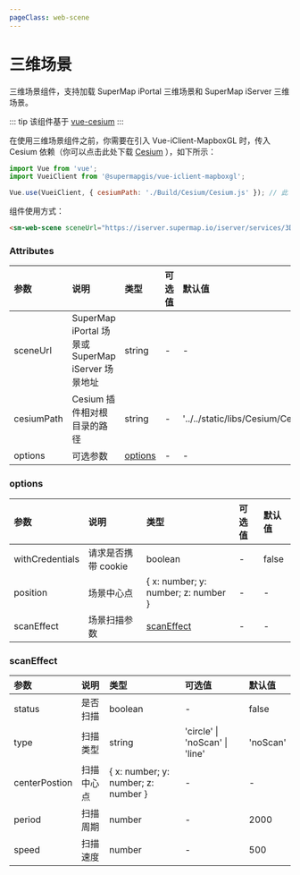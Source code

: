 ```yaml
---
pageClass: web-scene
---
```


# 三维场景

三维场景组件，支持加载 SuperMap iPortal 三维场景和 SuperMap iServer 三维场景。

::: tip
该组件基于 [vue-cesium](https://github.com/zouyaoji/vue-cesium)
:::

在使用三维场景组件之前，你需要在引入 Vue-iClient-MapboxGL 时，传入 Cesium 依赖（你可以点击此处下载 [Cesium](http://support.supermap.com.cn/product/iClient.aspx#downlo) ），如下所示：

```js
import Vue from 'vue';
import VueiClient from '@supermapgis/vue-iclient-mapboxgl';

Vue.use(VueiClient, { cesiumPath: './Build/Cesium/Cesium.js' }); // 此 url 路径相对于根目录
```

组件使用方式：

```html
<sm-web-scene sceneUrl="https://iserver.supermap.io/iserver/services/3D-CBD/rest/realspace"></sm-web-scene>
```

### Attributes

| 参数       | 说明                                              | 类型                | 可选值 | 默认值                             |
| :--------- | :------------------------------------------------ | :------------------ | :----- | :--------------------------------- |
| sceneUrl   | SuperMap iPortal 场景或 SuperMap iServer 场景地址 | string              | -      | -                                  |
| cesiumPath | Cesium 插件相对根目录的路径                         | string              | -      | '../../static/libs/Cesium/Cesium.js' |
| options    | 可选参数                                          | [options](#options) | -      | -                                  |

### options

| 参数            | 说明                | 类型                                | 可选值 | 默认值 |
| :-------------- | :------------------ | :---------------------------------- | :----- | :----- |
| withCredentials | 请求是否携带 cookie | boolean                             | -      | false  |
| position        | 场景中心点          | { x: number; y: number; z: number } | -      | -      |
| scanEffect      | 场景扫描参数        | [scanEffect](#scaneffect)           | -      | -      |

### scanEffect

| 参数          | 说明       | 类型                                | 可选值                         | 默认值   |
| :------------ | :--------- | :---------------------------------- | :----------------------------- | :------- |
| status        | 是否扫描   | boolean                             | -                              | false    |
| type          | 扫描类型   | string                              | 'circle' \| 'noScan' \| 'line' | 'noScan' |
| centerPostion | 扫描中心点 | { x: number; y: number; z: number } | -                              | -        |
| period        | 扫描周期   | number                              | -                              | 2000     |
| speed         | 扫描速度   | number                              | -                              | 500      |
